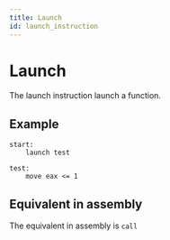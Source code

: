 ```yaml
---
title: Launch
id: launch_instruction
---
```


# Launch

The launch instruction launch a function.

## Example 

```
start:
    launch test

test:
    move eax <= 1
```

## Equivalent in assembly

The equivalent in assembly is ```call```